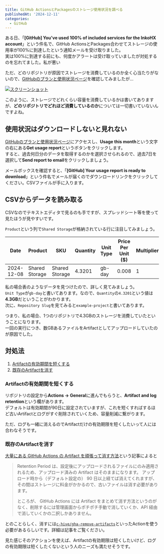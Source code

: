 ```yaml
---
title: GitHub ActionsとPackagesのストレージ使用状況を調べる
publishedAt: '2024-12-11'
categories:
  - GitHub
---
```


ある日、「**[GitHub] You've used 100% of included services for the InkoHX account**」という件名で、GitHub ActionsとPackages合わせてストレージの使用率が100%に到達したという通知メールを受け取りました。\
実は100%に到達する前にも、何度かアラートは受け取っていましたが対処するのを忘れてました。私が悪い

ただ、どのリポジトリが原因でストレージを消費しているのか全く心当たりがないので、[GitHubのプランと使用状況ページ](https://github.com/settings/billing/summary)を確認してみましたが...

[![スクリーンショット](https://i.gyazo.com/3321a49441478dc13fe2efc707c55141.png)](https://gyazo.com/3321a49441478dc13fe2efc707c55141)

このように、ストレージでどれくらい容量を消費しているかは書いてありますが、**どのリポジトリでどれほど消費しているのか**については一切書いていないんですよね。

## 使用状況はダウンロードしないと見れない

[GitHubのプランと使用状況ページ](https://github.com/settings/billing/summary)にアクセスし、**Usage this month**という文字の右にある**Get usage report**というボタンをクリックします。\
すると、過去何日分のデータを取得するのかを選択させられるので、過去7日を選択して**Send report to email**をクリックしましょう。

メールボックスを確認すると、「**[GitHub] Your usage report is ready to download**」という件名でメールが届くのでダウンロードリンクをクリックしてください。CSVファイルが手に入ります。

## CSVからデータを読み取る

CSVなのでテキストエディタで見るのも手ですが、スプレッドシート等を使って見たほうが見やすいです。

`Product`という列で`Shared Storage`が格納されている行に注目してみましょう。

| Date       | Product        | SKU            | Quantity | Unit Type | Price Per Unit ($) | Multiplier | Owner  | Repository Slug |
| ---------- | -------------- | -------------- | -------- | --------- | ------------------ | ---------- | ------ | --------------- |
| 2024-12-08 | Shared Storage | Shared Storage | 4.3201   | gb-day    | 0.008              | 1          | InkoHX | example-project |

私の場合表のようなデータを見つけたので、詳しく見てみましょう。\
`Unit Type`が`gb-day`と書いてあります。なので、`Quantity`の`4.3201`という値は**4.3GB**だということがわかります。\
次に、`Repository Slug`を見てみると`example-project`と書いてあります。

つまり、私の場合、1つのリポジトリで4.3GBのストレージを消費していたということになります。\
一回の実行につき、数GBあるファイルをArtifactとしてアップロードしていたのが原因でした。

## 対処法

1. [Artifactの有効期間を短くする](#artifactの有効期間を短くする)
1. [既存のArtifactを消す](#既存のartifactを消す)

### Artifactの有効期間を短くする

リポジトリの設定から**Actions → General**に進んでもらうと、**Artifact and log retention**という欄があります。\
デフォルトは有効期間が90日に設定されていますが、これを短くすればするほど古いArtifactとログがすぐ削除されていくため、容量削減に繋がります。

ただ、ログも一緒に消えるのでArtifactだけの有効期限を短くしたいって人には合わなそうです。

### 既存のArtifactを消す

[大量にある GitHub Actions の Artifact を頑張って消す方法](https://zenn.dev/mixi/articles/52ea8c9050bac8#%E5%8F%A4%E3%81%84-artifact-%E3%82%92%E5%89%8A%E9%99%A4)という記事によると

> Retention Period は、設定後にアップロードされるファイルにのみ適用されるため、アップロード済みの Artifact はそのままになります。
> アップロード時から（デフォルト設定の） 90 日以上経てば消えてくれますが、その間はストレージに料金がかかるので、古いファイルは消す必要があります。
>
> ところが、 GitHub Actions には Artifact をまとめて消す方法というのがなく、削除するには管理画面からポチポチ手動で消していくか、API 経由で消していくかの二択しかありません。

とのことらしく、消すには[`c-hive/gha-remove-artifacts`](https://github.com/c-hive/gha-remove-artifacts)といったActionを使う必要があるらしいです。詳細は記事をご覧ください。

見た感じそのアクションを使えば、Artifactの有効期限は短くしたいけど、ログの有効期限は短くしたくないという人のニーズも満たせそうです。
